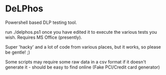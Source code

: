 # DeLPhos
Powershell based DLP testing tool.

run ./delphos.ps1 once you have edited it to execute the various tests you wish. Requires MS Office (presently).

Super 'hacky' and a lot of code from various places, but it works, so please be gentle! ;) 

Some scripts may require some raw data in a csv format if it doesn't generate it - should be easy to find online (Fake PCI/Credit card generator)
